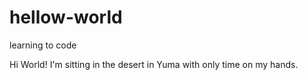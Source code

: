 # hellow-world
learning to code

Hi World!
I'm sitting in the desert in Yuma with only time on my hands.
